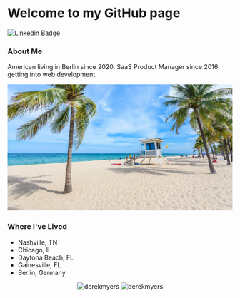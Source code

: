 # Welcome to my GitHub page
[![Linkedin Badge](https://img.shields.io/badge/-DerekMyers-blue?style=flat-square&logo=Linkedin&logoColor=white&link=https://www.linkedin.com/in/derekmyers/)](https://www.linkedin.com/in/derekmyers/)

### About Me
American living in Berlin since 2020. SaaS Product Manager since 2016 getting into web development.

<p align="center"> <img src="./florida.jpeg" width=600px />
</p>


### Where I've Lived
 - Nashville, TN
 - Chicago, IL
 - Daytona Beach, FL
 - Gainesville, FL
 - Berlin, Germany

<p align="center"> <img src="https://github-readme-stats.vercel.app/api?username=cashmerelc&theme=vue-dark&show_icons=true&hide_border=true&count_private=true" alt="derekmyers" />

<img src="https://github-readme-streak-stats.herokuapp.com/?user=cashmerelc&theme=vue-dark&hide_border=true" alt="derekmyers" />
</p>



